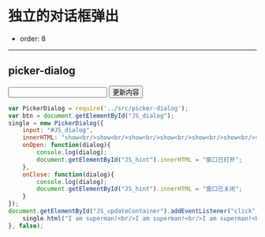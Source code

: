 # 独立的对话框弹出

- order: 8
---

<style> 
    input { width: 200px; } 
</style>

## picker-dialog

<input type="text" id="JS_dialog" placeholder="">
<button type="button" id="JS_updateContainer">更新内容</button>
<div id="JS_hint"></div>

````javascript
var PickerDialog = require('../src/picker-dialog');
var btn = document.getElementById("JS_dialog");
single = new PickerDialog({
	input: "#JS_dialog",
	innerHTML: "show<br/>show<br/>show<br/>show<br/>show<br/>show<br/>show<br/>show<br/>show<br/>",
	onOpen: function(dialog){
		console.log(dialog);
		document.getElementById("JS_hint").innerHTML = "窗口已打开";
	},
	onClose: function(dialog){
		console.log(dialog);
		document.getElementById("JS_hint").innerHTML = "窗口已关闭";
	}
});
document.getElementById("JS_updateContainer").addEventListener("click", function(){
	single.html("I am superman!<br/>I am superman!<br/>I am superman!<br/>I am superman!<br/>I am superman!<br/>I am superman!<br/>I am superman!<br/>I am superman!<br/>I am superman!<br/>");
}, false);
````